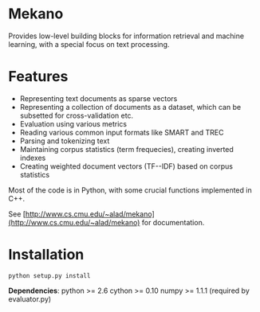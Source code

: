 Mekano
======

Provides low-level building blocks for information retrieval and machine learning,
with a special focus on text processing.

Features
========
* Representing text documents as sparse vectors
* Representing a collection of documents as a dataset, which can be subsetted for cross-validation etc.
* Evaluation using various metrics
* Reading various common input formats like SMART and TREC
* Parsing and tokenizing text
* Maintaining corpus statistics (term frequecies), creating inverted indexes
* Creating weighted document vectors (TF--IDF) based on corpus statistics

Most of the code is in Python, with some crucial functions implemented in C++.

See [http://www.cs.cmu.edu/~alad/mekano](http://www.cs.cmu.edu/~alad/mekano) for documentation.

Installation
============
`python setup.py install`

**Dependencies**:
  python >= 2.6
  cython >= 0.10
  numpy >= 1.1.1 (required by evaluator.py)




